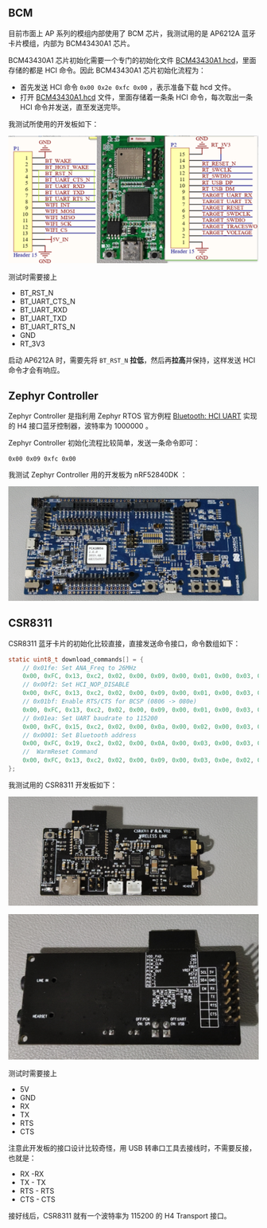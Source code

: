 ## BCM

目前市面上 AP 系列的模组内部使用了 BCM 芯片，我测试用的是 AP6212A 蓝牙卡片模组，内部为 BCM43430A1 芯片。

BCM43430A1 芯片初始化需要一个专门的初始化文件 [BCM43430A1.hcd](https://github.com/OpenELEC/misc-firmware/raw/master/firmware/brcm/BCM43430A1.hcd)，里面存储的都是 HCI 命令。因此 BCM43430A1 芯片初始化流程为：

- 首先发送 HCI 命令 `0x00 0x2e 0xfc 0x00` ，表示准备下载 hcd 文件。
- 打开 [BCM43430A1.hcd](https://github.com/OpenELEC/misc-firmware/raw/master/firmware/brcm/BCM43430A1.hcd) 文件，里面存储着一条条 HCI 命令，每次取出一条 HCI 命令并发送，直至发送完毕。

我测试所使用的开发板如下：

![image-20210619213946295](images/image-20210619213946295.png)

测试时需要接上

- BT_RST_N
- BT_UART_CTS_N
- BT_UART_RXD
- BT_UART_TXD
- BT_UART_RTS_N
- GND
- RT_3V3

启动 AP6212A 时，需要先将 `BT_RST_N` **拉低**，然后再**拉高**并保持，这样发送 HCI 命令才会有响应。

## Zephyr Controller

Zephyr Controller 是指利用 Zephyr RTOS 官方例程 [Bluetooth: HCI UART](https://docs.zephyrproject.org/latest/samples/bluetooth/hci_uart/README.html) 实现的 H4 接口蓝牙控制器，波特率为 1000000 。

Zephyr Controller 初始化流程比较简单，发送一条命令即可：

```
0x00 0x09 0xfc 0x00
```

我测试 Zephyr Controller 用的开发板为 nRF52840DK ：

![](images/image-20210620004642191.png)

## CSR8311

CSR8311 蓝牙卡片的初始化比较直接，直接发送命令接口，命令数组如下：

```C
static uint8_t download_commands[] = {
    // 0x01fe: Set ANA_Freq to 26MHz
    0x00, 0xFC, 0x13, 0xc2, 0x02, 0x00, 0x09, 0x00, 0x01, 0x00, 0x03, 0x70, 0x00, 0x00, 0xfe, 0x01, 0x01, 0x00, 0x08, 0x00, 0x90, 0x65,
    // 0x00f2: Set HCI_NOP_DISABLE
    0x00, 0xFC, 0x13, 0xc2, 0x02, 0x00, 0x09, 0x00, 0x01, 0x00, 0x03, 0x70, 0x00, 0x00, 0xf2, 0x00, 0x01, 0x00, 0x08, 0x00, 0x01, 0x00,
    // 0x01bf: Enable RTS/CTS for BCSP (0806 -> 080e)
    0x00, 0xFC, 0x13, 0xc2, 0x02, 0x00, 0x09, 0x00, 0x01, 0x00, 0x03, 0x70, 0x00, 0x00, 0xbf, 0x01, 0x01, 0x00, 0x08, 0x00, 0x0e, 0x08,
    // 0x01ea: Set UART baudrate to 115200
    0x00, 0xFC, 0x15, 0xc2, 0x02, 0x00, 0x0a, 0x00, 0x02, 0x00, 0x03, 0x70, 0x00, 0x00, 0xea, 0x01, 0x02, 0x00, 0x08, 0x00, 0x01, 0x00, 0x00, 0xc2,
    // 0x0001: Set Bluetooth address 
    0x00, 0xFC, 0x19, 0xc2, 0x02, 0x00, 0x0A, 0x00, 0x03, 0x00, 0x03, 0x70, 0x00, 0x00, 0x01, 0x00, 0x04, 0x00, 0x08, 0x00, 0xf3, 0x00, 0xf5, 0xf4, 0xf2, 0x00, 0xf2, 0xf1,
    //  WarmReset Command
    0x00, 0xFC, 0x13, 0xc2, 0x02, 0x00, 0x09, 0x00, 0x03, 0x0e, 0x02, 0x40, 0x00, 0x00, 0x00, 0x00, 0x00, 0x00, 0x08, 0x00, 0x00, 0x00,
};
```

我测试用的 CSR8311 开发板如下：

![](images/image-20210620003241747.png)

![](images/image-20210620003342114.png)

测试时需要接上

- 5V
- GND
- RX
- TX
- RTS
- CTS

注意此开发板的接口设计比较奇怪，用 USB 转串口工具去接线时，不需要反接，也就是：

- RX -RX
- TX - TX
- RTS - RTS
- CTS - CTS

接好线后，CSR8311 就有一个波特率为 115200 的 H4 Transport 接口。
